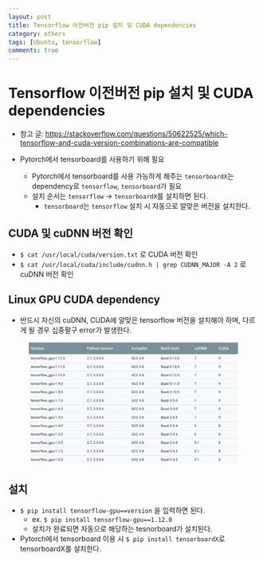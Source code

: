 ```yaml
---
layout: post
title: Tensorflow 이전버전 pip 설치 및 CUDA dependencies
category: others
tags: [Ubuntu, tensorflow]
comments: true
---
```


# Tensorflow 이전버전 pip 설치 및 CUDA dependencies
- 참고 글: https://stackoverflow.com/questions/50622525/which-tensorflow-and-cuda-version-combinations-are-compatible

- Pytorch에서 tensorboard를 사용하기 위해 필요
  - Pytorch에서 tensorboard를 사용 가능하게 해주는 `tensorboardX`는 dependency로 `tensorflow`, `tensorboard`가 필요
  - 설치 순서는 `tensorflow` -> `tensorboardX`를 설치하면 된다.
    - `tensorboard`는 `tensorflow` 설치 시 자동으로 알맞은 버전을 설치한다.

## CUDA 및 cuDNN 버전 확인
- `$ cat /usr/local/cuda/version.txt` 로 CUDA 버전 확인
- `$ cat /usr/local/cuda/include/cudnn.h | grep CUDNN_MAJOR -A 2` 로 cuDNN 버전 확인

## Linux GPU CUDA dependency
- 반드시 자신의 cuDNN, CUDA에 알맞은 tensorflow 버전을 설치해야 하며, 다르게 될 경우 십중팔구 error가 발생한다.

<center>
<figure>
<img src="/assets/post_img/others/2019-05-10-ex_tensorflows/linux_gpu.png" alt="views">
<figcaption></figcaption>
</figure>
</center>

## 설치
- `$ pip install tensorflow-gpu==version` 을 입력하면 된다.
  - ex. `$ pip install tensorflow-gpu==1.12.0`
  - 설치가 완료되면 자동으로 해당하는 tesnorboard가 설치된다.
- Pytorch에서 tensorboard 이용 시 `$ pip install tensorboardX`로 tensorboardX를 설치한다.
